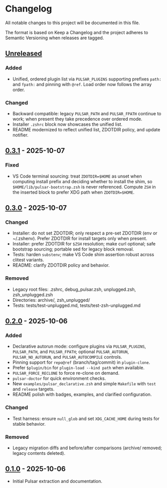 # Changelog

All notable changes to this project will be documented in this file.

The format is based on Keep a Changelog and the project adheres to Semantic Versioning when releases are tagged.

## [Unreleased]

### Added

- Unified, ordered plugin list via `PULSAR_PLUGINS` supporting prefixes `path:` and `fpath:` and pinning with `@ref`. Load order now follows the array order.

### Changed

- Backward compatible: legacy `PULSAR_PATH` and `PULSAR_FPATH` continue to work; when present they take precedence over ordered mode.
- Installer `.zshrc` block now showcases the unified list.
- README modernized to reflect unified list, ZDOTDIR policy, and update notifier.

## [0.3.1] - 2025-10-07

### Fixed

- VS Code terminal sourcing: treat `ZDOTDIR=$HOME` as unset when computing install prefix and deciding whether to install the shim, so `$HOME/lib/pulsar-bootstrap.zsh` is never referenced. Compute `ZSH` in the inserted block to prefer XDG path when `ZDOTDIR=$HOME`.

## [0.3.0] - 2025-10-07

### Changed

- Installer: do not set ZDOTDIR; only respect a pre-set ZDOTDIR (env or ~/.zshenv). Prefer ZDOTDIR for install targets only when present.
- Installer: prefer ZDOTDIR for `$ZSH` resolution; make curl optional; safe bootstrap sourcing; portable sed for legacy block removal.
- Tests: harden `substenv`; make VS Code shim assertion robust across clitest variants.
- README: clarify ZDOTDIR policy and behavior.

### Removed

- Legacy root files: .zshrc, debug_pulsar.zsh, unplugged.zsh, zsh_unplugged.zsh
- Directories: archive/, zsh_unplugged/
- Tests: tests/test-unplugged.md, tests/test-zsh-unplugged.md

## [0.2.0] - 2025-10-06

### Added

- Declarative autorun mode: configure plugins via `PULSAR_PLUGINS`, `PULSAR_PATH`, and `PULSAR_FPATH`; optional `PULSAR_AUTORUN`, `PULSAR_NO_AUTORUN`, and `PULSAR_AUTOCOMPILE` controls.
- Pinning support for `repo@ref` (branch/tag/commit) in `plugin-clone`.
- Prefer `$plugin/bin` for `plugin-load --kind path` when available.
- `PULSAR_FORCE_RECLONE` to force re-clone on demand.
- `pulsar-doctor` for quick environment checks.
- New `examples/pulsar_declarative.zsh` and simple `Makefile` with `test` and `release` targets.
- README polish with badges, examples, and clarified configuration.

### Changed

- Test harness: ensure `null_glob` and set `XDG_CACHE_HOME` during tests for stable behavior.

### Removed

- Legacy migration diffs and before/after comparisons (archive/ removed; legacy contents deleted).

## [0.1.0] - 2025-10-06

- Initial Pulsar extraction and documentation.

[Unreleased]: https://github.com/astrosteveo/pulsar/compare/v0.3.1...HEAD
[0.3.1]: https://github.com/astrosteveo/pulsar/compare/v0.3.0...v0.3.1
[0.3.0]: https://github.com/astrosteveo/pulsar/compare/v0.2.0...v0.3.0
[0.2.0]: https://github.com/astrosteveo/pulsar/compare/v0.1.0...v0.2.0
[0.1.0]: https://github.com/astrosteveo/pulsar/commits/main
